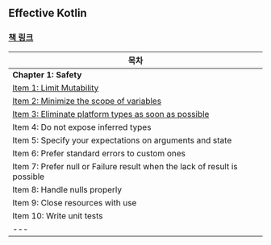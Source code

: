 ## Effective Kotlin

### [책 링크](https://leanpub.com/effectivekotlin)

| 목차                                                                      |
| ------------------------------------------------------------------------- |
| **Chapter 1: Safety**                                                     |
| [Item 1: Limit Mutability](./01.md)                                       |
| [Item 2: Minimize the scope of variables](./02.md)                        |
| [Item 3: Eliminate platform types as soon as possible](./03.md)           |
| Item 4: Do not expose inferred types                                      |
| Item 5: Specify your expectations on arguments and state                  |
| Item 6: Prefer standard errors to custom ones                             |
| Item 7: Prefer null or Failure result when the lack of result is possible |
| Item 8: Handle nulls properly                                             |
| Item 9: Close resources with use                                          |
| Item 10: Write unit tests                                                 |
| ---                                                                       |
